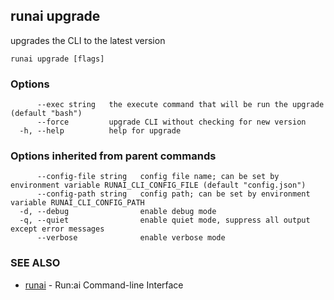 ## runai upgrade

upgrades the CLI to the latest version

```
runai upgrade [flags]
```

### Options

```
      --exec string   the execute command that will be run the upgrade (default "bash")
      --force         upgrade CLI without checking for new version
  -h, --help          help for upgrade
```

### Options inherited from parent commands

```
      --config-file string   config file name; can be set by environment variable RUNAI_CLI_CONFIG_FILE (default "config.json")
      --config-path string   config path; can be set by environment variable RUNAI_CLI_CONFIG_PATH
  -d, --debug                enable debug mode
  -q, --quiet                enable quiet mode, suppress all output except error messages
      --verbose              enable verbose mode
```

### SEE ALSO

* [runai](runai.md)	 - Run:ai Command-line Interface

